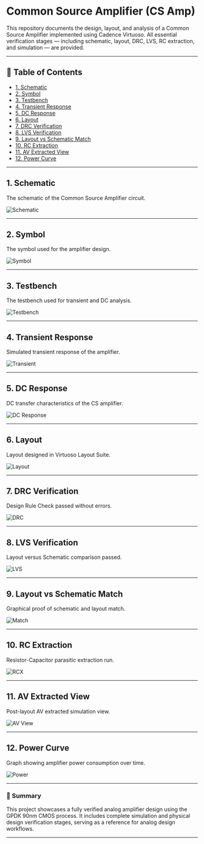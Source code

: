 # Common Source Amplifier (CS Amp)

This repository documents the design, layout, and analysis of a Common Source Amplifier implemented using Cadence Virtuoso. All essential verification stages — including schematic, layout, DRC, LVS, RC extraction, and simulation — are provided.

---

## 📑 Table of Contents
- [1. Schematic](#1-schematic)
- [2. Symbol](#2-symbol)
- [3. Testbench](#3-testbench)
- [4. Transient Response](#4-transient-response)
- [5. DC Response](#5-dc-response)
- [6. Layout](#6-layout)
- [7. DRC Verification](#7-drc-verification)
- [8. LVS Verification](#8-lvs-verification)
- [9. Layout vs Schematic Match](#9-layout-vs-schematic-match)
- [10. RC Extraction](#10-rc-extraction)
- [11. AV Extracted View](#11-av-extracted-view)
- [12. Power Curve](#12-power-curve)
---

## 1. Schematic
The schematic of the Common Source Amplifier circuit.

![Schematic](Common_source_amplifier_schematic.png)

---

## 2. Symbol
The symbol used for the amplifier design.

![Symbol](Common_source_amplifier.png)

---

## 3. Testbench
The testbench used for transient and DC analysis.

![Testbench](CS_Amp_tb.png)

---

## 4. Transient Response
Simulated transient response of the amplifier.

![Transient](Transient_Response_CS_amp.png)

---

## 5. DC Response
DC transfer characteristics of the CS amplifier.

![DC Response](dc_response.png)

---

## 6. Layout
Layout designed in Virtuoso Layout Suite.

![Layout](Lyout_CS_Amp.png)

---

## 7. DRC Verification
Design Rule Check passed without errors.

![DRC](No_DRC_CS_amp.png)

---

## 8. LVS Verification
Layout versus Schematic comparison passed.

![LVS](LVS_Run_CS_Amp.png)

---

## 9. Layout vs Schematic Match
Graphical proof of schematic and layout match.

![Match](Layout_and_schematic_match_CS_amp.png)

---

## 10. RC Extraction
Resistor-Capacitor parasitic extraction run.

![RCX](RCX_Run_CS_Amp.png)

---

## 11. AV Extracted View
Post-layout AV extracted simulation view.

![AV View](AV_Extracted_view_CS_Amp.png)

---

## 12. Power Curve
Graph showing amplifier power consumption over time.

![Power](Power_Curve.png)

---


### 📌 Summary

This project showcases a fully verified analog amplifier design using the GPDK 90nm CMOS process. It includes complete simulation and physical design verification stages, serving as a reference for analog design workflows.

---

